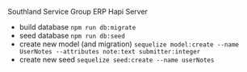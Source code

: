 Southland Service Group ERP Hapi Server

- build database `npm run db:migrate`
- seed database `npm run db:seed`
- create new model (and migration) `sequelize model:create --name UserNotes --attributes note:text submitter:integer`
- create new seed `sequelize seed:create --name userNotes`